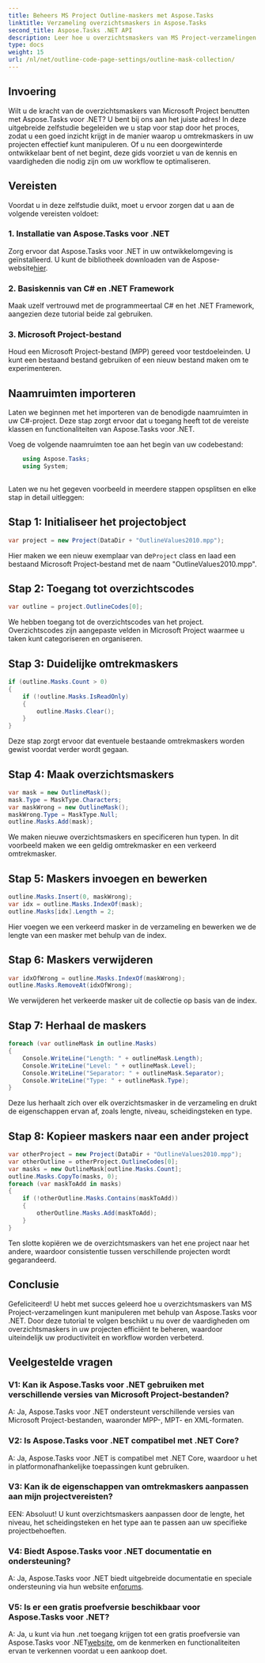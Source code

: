 ```yaml
---
title: Beheers MS Project Outline-maskers met Aspose.Tasks
linktitle: Verzameling overzichtsmaskers in Aspose.Tasks
second_title: Aspose.Tasks .NET API
description: Leer hoe u overzichtsmaskers van MS Project-verzamelingen kunt manipuleren met Aspose.Tasks voor .NET. Verbeter de productiviteit met deze uitgebreide tutorial.
type: docs
weight: 15
url: /nl/net/outline-code-page-settings/outline-mask-collection/
---
```

## Invoering
Wilt u de kracht van de overzichtsmaskers van Microsoft Project benutten met Aspose.Tasks voor .NET? U bent bij ons aan het juiste adres! In deze uitgebreide zelfstudie begeleiden we u stap voor stap door het proces, zodat u een goed inzicht krijgt in de manier waarop u omtrekmaskers in uw projecten effectief kunt manipuleren. Of u nu een doorgewinterde ontwikkelaar bent of net begint, deze gids voorziet u van de kennis en vaardigheden die nodig zijn om uw workflow te optimaliseren.
## Vereisten
Voordat u in deze zelfstudie duikt, moet u ervoor zorgen dat u aan de volgende vereisten voldoet:
### 1. Installatie van Aspose.Tasks voor .NET
 Zorg ervoor dat Aspose.Tasks voor .NET in uw ontwikkelomgeving is geïnstalleerd. U kunt de bibliotheek downloaden van de Aspose-website[hier](https://releases.aspose.com/tasks/net/).
### 2. Basiskennis van C# en .NET Framework
Maak uzelf vertrouwd met de programmeertaal C# en het .NET Framework, aangezien deze tutorial beide zal gebruiken.
### 3. Microsoft Project-bestand
Houd een Microsoft Project-bestand (MPP) gereed voor testdoeleinden. U kunt een bestaand bestand gebruiken of een nieuw bestand maken om te experimenteren.
## Naamruimten importeren
Laten we beginnen met het importeren van de benodigde naamruimten in uw C#-project. Deze stap zorgt ervoor dat u toegang heeft tot de vereiste klassen en functionaliteiten van Aspose.Tasks voor .NET.

Voeg de volgende naamruimten toe aan het begin van uw codebestand:
```csharp
    using Aspose.Tasks;
    using System;
    
```
Laten we nu het gegeven voorbeeld in meerdere stappen opsplitsen en elke stap in detail uitleggen:
## Stap 1: Initialiseer het projectobject
```csharp
var project = new Project(DataDir + "OutlineValues2010.mpp");
```
 Hier maken we een nieuw exemplaar van de`Project` class en laad een bestaand Microsoft Project-bestand met de naam "OutlineValues2010.mpp".
## Stap 2: Toegang tot overzichtscodes
```csharp
var outline = project.OutlineCodes[0];
```
We hebben toegang tot de overzichtscodes van het project. Overzichtscodes zijn aangepaste velden in Microsoft Project waarmee u taken kunt categoriseren en organiseren.
## Stap 3: Duidelijke omtrekmaskers
```csharp
if (outline.Masks.Count > 0)
{
    if (!outline.Masks.IsReadOnly)
    {
        outline.Masks.Clear();
    }
}
```
Deze stap zorgt ervoor dat eventuele bestaande omtrekmaskers worden gewist voordat verder wordt gegaan.
## Stap 4: Maak overzichtsmaskers
```csharp
var mask = new OutlineMask();
mask.Type = MaskType.Characters;
var maskWrong = new OutlineMask();
maskWrong.Type = MaskType.Null;
outline.Masks.Add(mask);
```
We maken nieuwe overzichtsmaskers en specificeren hun typen. In dit voorbeeld maken we een geldig omtrekmasker en een verkeerd omtrekmasker.
## Stap 5: Maskers invoegen en bewerken
```csharp
outline.Masks.Insert(0, maskWrong);
var idx = outline.Masks.IndexOf(mask);
outline.Masks[idx].Length = 2;
```
Hier voegen we een verkeerd masker in de verzameling en bewerken we de lengte van een masker met behulp van de index.
## Stap 6: Maskers verwijderen
```csharp
var idxOfWrong = outline.Masks.IndexOf(maskWrong);
outline.Masks.RemoveAt(idxOfWrong);
```
We verwijderen het verkeerde masker uit de collectie op basis van de index.
## Stap 7: Herhaal de maskers
```csharp
foreach (var outlineMask in outline.Masks)
{
    Console.WriteLine("Length: " + outlineMask.Length);
    Console.WriteLine("Level: " + outlineMask.Level);
    Console.WriteLine("Separator: " + outlineMask.Separator);
    Console.WriteLine("Type: " + outlineMask.Type);
}
```
Deze lus herhaalt zich over elk overzichtsmasker in de verzameling en drukt de eigenschappen ervan af, zoals lengte, niveau, scheidingsteken en type.
## Stap 8: Kopieer maskers naar een ander project
```csharp
var otherProject = new Project(DataDir + "OutlineValues2010.mpp");
var otherOutline = otherProject.OutlineCodes[0];
var masks = new OutlineMask[outline.Masks.Count];
outline.Masks.CopyTo(masks, 0);
foreach (var maskToAdd in masks)
{
    if (!otherOutline.Masks.Contains(maskToAdd))
    {
        otherOutline.Masks.Add(maskToAdd);
    }
}
```
Ten slotte kopiëren we de overzichtsmaskers van het ene project naar het andere, waardoor consistentie tussen verschillende projecten wordt gegarandeerd.
## Conclusie
Gefeliciteerd! U hebt met succes geleerd hoe u overzichtsmaskers van MS Project-verzamelingen kunt manipuleren met behulp van Aspose.Tasks voor .NET. Door deze tutorial te volgen beschikt u nu over de vaardigheden om overzichtsmaskers in uw projecten efficiënt te beheren, waardoor uiteindelijk uw productiviteit en workflow worden verbeterd.
## Veelgestelde vragen
### V1: Kan ik Aspose.Tasks voor .NET gebruiken met verschillende versies van Microsoft Project-bestanden?
A: Ja, Aspose.Tasks voor .NET ondersteunt verschillende versies van Microsoft Project-bestanden, waaronder MPP-, MPT- en XML-formaten.
### V2: Is Aspose.Tasks voor .NET compatibel met .NET Core?
A: Ja, Aspose.Tasks voor .NET is compatibel met .NET Core, waardoor u het in platformonafhankelijke toepassingen kunt gebruiken.
### V3: Kan ik de eigenschappen van omtrekmaskers aanpassen aan mijn projectvereisten?
EEN: Absoluut! U kunt overzichtsmaskers aanpassen door de lengte, het niveau, het scheidingsteken en het type aan te passen aan uw specifieke projectbehoeften.
### V4: Biedt Aspose.Tasks voor .NET documentatie en ondersteuning?
A: Ja, Aspose.Tasks voor .NET biedt uitgebreide documentatie en speciale ondersteuning via hun website en[forums](https://forum.aspose.com/c/tasks/15).
### V5: Is er een gratis proefversie beschikbaar voor Aspose.Tasks voor .NET?
 A: Ja, u kunt via hun .net toegang krijgen tot een gratis proefversie van Aspose.Tasks voor .NET[website](https://releases.aspose.com/tasks/net/), om de kenmerken en functionaliteiten ervan te verkennen voordat u een aankoop doet.
